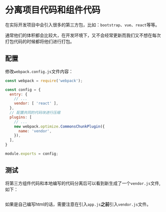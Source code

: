 # 分离项目代码和组件代码

在实际开发项目中会引入很多的第三方包，比如：`bootstrap`、`vue`、`react`等等。

通常他们的体积都会比较大，在开发环境下，又不会经常更新而我们又不想在每次打包代码的时候都将他们进行打包。

## 配置

修改`webpack.config.js`文件内容：

```javascript
const webpack = require('webpack');

const config = {
  entry: {
    // ...
    vendor: [ 'react' ],
  },
  // 配置共同的代码块进行压缩
  plugins: [
    // ...
    new webpack.optimize.CommonsChunkPlugin({
      name: 'vendor',
    }),
  ],
}

module.exports = config;
```


## 测试

将第三方组件代码和本地编写的代码分离后可以看到新生成了一个`vendor.js`文件,如下：

<img :src="$withBase('/images/languages/javascript/webpack2/separate-project-code-and-component-code/separate-project-code-and-component-code.png')" alt="">

如果是自己编写html的话，需要注意在引入`app.js`**之前**引入`vendor.js`文件。
